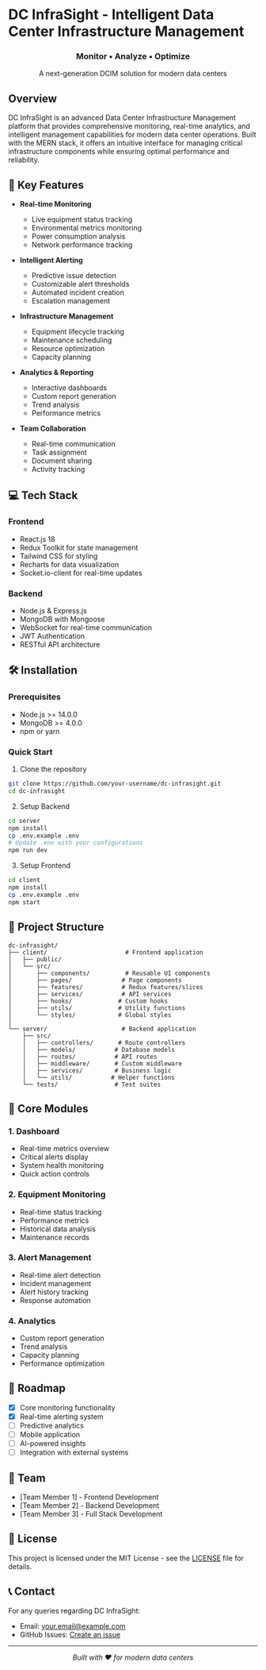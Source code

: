 # DC InfraSight - Intelligent Data Center Infrastructure Management

<div align="center">
  <h3>Monitor • Analyze • Optimize</h3>
  <p>A next-generation DCIM solution for modern data centers</p>
</div>

## Overview
DC InfraSight is an advanced Data Center Infrastructure Management platform that provides comprehensive monitoring, real-time analytics, and intelligent management capabilities for modern data center operations. Built with the MERN stack, it offers an intuitive interface for managing critical infrastructure components while ensuring optimal performance and reliability.

## 🚀 Key Features
- **Real-time Monitoring**
  - Live equipment status tracking
  - Environmental metrics monitoring
  - Power consumption analysis
  - Network performance tracking

- **Intelligent Alerting**
  - Predictive issue detection
  - Customizable alert thresholds
  - Automated incident creation
  - Escalation management

- **Infrastructure Management**
  - Equipment lifecycle tracking
  - Maintenance scheduling
  - Resource optimization
  - Capacity planning

- **Analytics & Reporting**
  - Interactive dashboards
  - Custom report generation
  - Trend analysis
  - Performance metrics

- **Team Collaboration**
  - Real-time communication
  - Task assignment
  - Document sharing
  - Activity tracking

## 💻 Tech Stack

### Frontend
- React.js 18
- Redux Toolkit for state management
- Tailwind CSS for styling
- Recharts for data visualization
- Socket.io-client for real-time updates

### Backend
- Node.js & Express.js
- MongoDB with Mongoose
- WebSocket for real-time communication
- JWT Authentication
- RESTful API architecture

## 🛠️ Installation

### Prerequisites
- Node.js >= 14.0.0
- MongoDB >= 4.0.0
- npm or yarn

### Quick Start

1. Clone the repository
```bash
git clone https://github.com/your-username/dc-infrasight.git
cd dc-infrasight
```

2. Setup Backend
```bash
cd server
npm install
cp .env.example .env
# Update .env with your configurations
npm run dev
```

3. Setup Frontend
```bash
cd client
npm install
cp .env.example .env
npm start
```

## 📁 Project Structure
```
dc-infrasight/
├── client/                      # Frontend application
│   ├── public/
│   └── src/
│       ├── components/          # Reusable UI components
│       ├── pages/              # Page components
│       ├── features/           # Redux features/slices
│       ├── services/           # API services
│       ├── hooks/             # Custom hooks
│       ├── utils/             # Utility functions
│       └── styles/            # Global styles
│
└── server/                     # Backend application
    ├── src/
    │   ├── controllers/       # Route controllers
    │   ├── models/           # Database models
    │   ├── routes/           # API routes
    │   ├── middleware/       # Custom middleware
    │   ├── services/         # Business logic
    │   └── utils/           # Helper functions
    └── tests/                # Test suites
```

## 🌟 Core Modules

### 1. Dashboard
- Real-time metrics overview
- Critical alerts display
- System health monitoring
- Quick action controls

### 2. Equipment Monitoring
- Real-time status tracking
- Performance metrics
- Historical data analysis
- Maintenance records

### 3. Alert Management
- Real-time alert detection
- Incident management
- Alert history tracking
- Response automation

### 4. Analytics
- Custom report generation
- Trend analysis
- Capacity planning
- Performance optimization

## 🚀 Roadmap
- [x] Core monitoring functionality
- [x] Real-time alerting system
- [ ] Predictive analytics
- [ ] Mobile application
- [ ] AI-powered insights
- [ ] Integration with external systems

## 👥 Team
- [Team Member 1] - Frontend Development
- [Team Member 2] - Backend Development
- [Team Member 3] - Full Stack Development

## 📄 License
This project is licensed under the MIT License - see the [LICENSE](LICENSE) file for details.

## 📞 Contact
For any queries regarding DC InfraSight:
- Email: your.email@example.com
- GitHub Issues: [Create an issue](https://github.com/your-username/dc-infrasight/issues)

---

<div align="center">
  <i>Built with ❤️ for modern data centers</i>
</div>


